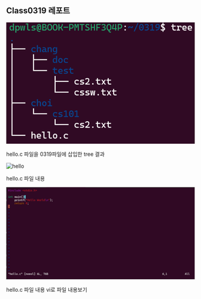## Class0319 레포트

<img width="800" src="./img/hello.jpg" alt="hello" >
<p>hello.c 파일을 0319파일에 삽입한 tree 결과</p>

<img width="800" src="https://github.com/dPwls03/Systempro/blob/main/0319/hello.c" alt="hello" >
<p>hello.c 파일 내용</p>

<img width="800" src="./img/hello2.jpg" alt="hello" >
<p>hello.c 파일 내용 vi로 파일 내용보기</p>


